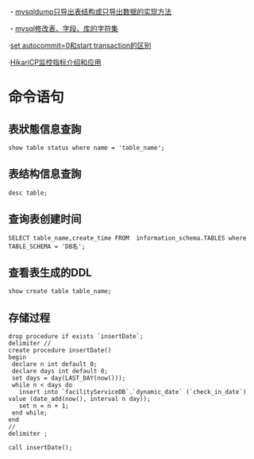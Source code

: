 ・[mysqldump只导出表结构或只导出数据的实现方法](https://www.jb51.net/article/28855.htm)

・[mysql修改表、字段、库的字符集](http://fatkun.com/2011/05/mysql-alter-charset.html)

·[set autocommit=0和start transaction的区别](https://www.jianshu.com/p/a4b22ea57186)

·[HikariCP监控指标介绍和应用](https://www.cnblogs.com/fireround/p/11756087.html)


# 命令语句
## 表狀態信息查詢
```mysql
show table status where name = 'table_name';
```
## 表结构信息查詢
```mysql
desc table;
```

## 查询表创建时间
```mysql
SELECT table_name,create_time FROM  information_schema.TABLES where TABLE_SCHEMA = 'DB名';
```

## 查看表生成的DDL
```mysql
show create table table_name;
```
## 存储过程
```mysql
drop procedure if exists `insertDate`;
delimiter //
create procedure insertDate()
begin
 declare n int default 0;
 declare days int default 0;
 set days = day(LAST_DAY(now()));
 while n < days do
   insert into `facilityServiceDB`.`dynamic_date` (`check_in_date`) value (date_add(now(), interval n day));
   set n = n + 1;
 end while;
end
//
delimiter ;

call insertDate();
```
